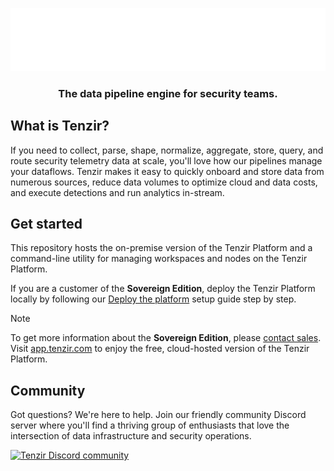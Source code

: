 <a target="_blank" href="https://docs.tenzir.com">
<p align="center">
<picture>
  <source media="(prefers-color-scheme: dark)" srcset="./assets/tenzir-white.svg">
  <source media="(prefers-color-scheme: light)" srcset="./assets/tenzir-black.svg">
  <img alt="Tenzir" src="./assets/tenzir-white.svg">
</picture>
</p>
</a>

<h3 align="center">
The data pipeline engine for security teams.
</h3>
</p>

## What is Tenzir?

If you need to collect, parse, shape, normalize, aggregate, store, query, and
route security telemetry data at scale, you'll love how our pipelines manage
your dataflows. Tenzir makes it easy to quickly onboard and store data from
numerous sources, reduce data volumes to optimize cloud and data costs, and
execute detections and run analytics in-stream.

## Get started

This repository hosts the on-premise version of the Tenzir Platform and a
command-line utility for managing workspaces and nodes on the Tenzir Platform.

If you are a customer of the **Sovereign Edition**, deploy the Tenzir Platform
locally by following our [Deploy the platform][guide] setup guide step by step.

> [!NOTE]
> To get more information about the **Sovereign Edition**, please [contact
> sales](mailto://sales@tenzir.com). Visit [app.tenzir.com][app] to enjoy the
> free, cloud-hosted version of the Tenzir Platform.

[app]: https://app.tenzir.com
[guide]: https://docs.tenzir.com/guides/platform-setup/

## Community

Got questions? We're here to help. Join our friendly community Discord server
where you'll find a thriving group of enthusiasts that love the intersection of
data infrastructure and security operations.

<a href="https://discord.gg/xqbDgVTCxZ" alt="Tenzir Discord community">
<picture>
  <source media="(prefers-color-scheme: dark)" srcset="https://invidget.switchblade.xyz/xqbDgVTCxZ">
  <img alt="Tenzir Discord community" src="https://invidget.switchblade.xyz/xqbDgVTCxZ?theme=light">
</picture>
</a>
